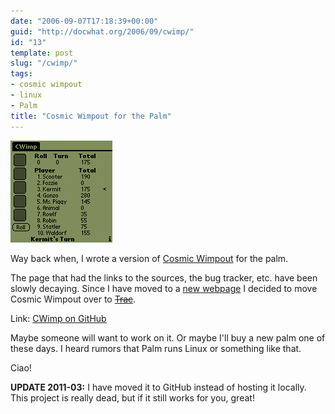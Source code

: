 ```yaml
---
date: "2006-09-07T17:18:39+00:00"
guid: "http://docwhat.org/2006/09/cwimp/"
id: "13"
template: post
slug: "/cwimp/"
tags:
- cosmic wimpout
- linux
- Palm
title: "Cosmic Wimpout for the Palm"
---
```


![CWimp for the Palm](screenshot.gif 'Screenshot of CWimp in action')

Way back when, I wrote a version of [Cosmic Wimpout](http://cosmicwimpout.com/)
for the palm.

The page that had the links to the sources, the bug tracker, etc. have been
slowly decaying. Since I have moved to a [new webpage](/moving-to-a-blog/) I
decided to move Cosmic Wimpout over to ~~[Trac](http://trac.edgewall.org/)~~.

Link: [CWimp on GitHub](https://github.com/docwhat/cwimp)

Maybe someone will want to work on it. Or maybe I'll buy a new palm one of these
days. I heard rumors that Palm runs Linux or something like that.

Ciao!

**UPDATE 2011-03:** I have moved it to GitHub instead of hosting it locally.
This project is really dead, but if it still works for you, great!
